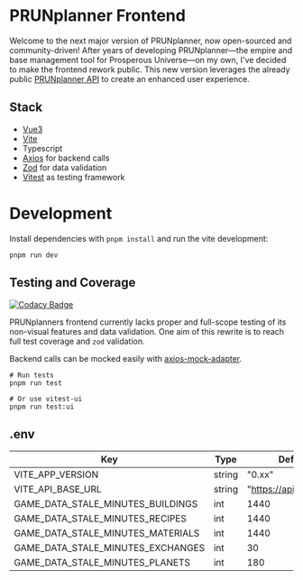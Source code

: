 # PRUNplanner Frontend

Welcome to the next major version of PRUNplanner, now open-sourced and community-driven! After years of developing PRUNplanner—the empire and base management tool for Prosperous Universe—on my own, I've decided to make the frontend rework public. This new version leverages the already public [PRUNplanner API](https://api.prunplanner.org/docs) to create an enhanced user experience.

## Stack

- [Vue3](https://vuejs.org/)
- [Vite](https://vite.dev/)
- Typescript
- [Axios](https://axios-http.com/) for backend calls
- [Zod](https://zod.dev/) for data validation
- [Vitest](https://vitest.dev/) as testing framework

# Development

Install dependencies with `pnpm install` and run the vite development:

```shell
pnpm run dev
```

## Testing and Coverage

[![Codacy Badge](https://app.codacy.com/project/badge/Coverage/23225951d9584a80b51256487975453b)](https://app.codacy.com/gh/PRUNplanner/frontend/dashboard?utm_source=gh&utm_medium=referral&utm_content=&utm_campaign=Badge_coverage)

PRUNplanners frontend currently lacks proper and full-scope testing of its non-visual features and data validation. One aim of this rewrite is to reach full test coverage and `zod` validation.

Backend calls can be mocked easily with [axios-mock-adapter](https://github.com/ctimmerm/axios-mock-adapter).

```shell
# Run tests
pnpm run test

# Or use vitest-ui
pnpm run test:ui
```

## .env

| Key                               | Type   | Default Value                 |
| --------------------------------- | ------ | ----------------------------- |
| VITE_APP_VERSION                  | string | "0.xx"                        |
| VITE_API_BASE_URL                 | string | "https://api.prunplanner.org" |
| GAME_DATA_STALE_MINUTES_BUILDINGS | int    | 1440                          |
| GAME_DATA_STALE_MINUTES_RECIPES   | int    | 1440                          |
| GAME_DATA_STALE_MINUTES_MATERIALS | int    | 1440                          |
| GAME_DATA_STALE_MINUTES_EXCHANGES | int    | 30                            |
| GAME_DATA_STALE_MINUTES_PLANETS   | int    | 180                           |
